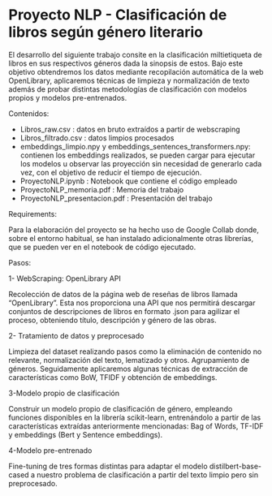 # Proyecto NLP - Clasificación de libros según género literario

El desarrollo del siguiente trabajo consite en la clasificación miltietiqueta de libros en sus respectivos géneros dada la sinopsis de estos. Bajo este objetivo obtendremos los datos mediante recopilación automática de la web OpenLibrary, aplicaremos técnicas de limpieza y normalización de texto además de probar distintas metodologías de clasificación con modelos propios y modelos pre-entrenados.

Contenidos:

  - Libros_raw.csv : datos en bruto extraídos a partir de webscraping
  - Libros_filtrado.csv : datos limpios procesados
  - embeddings_limpio.npy y embeddings_sentences_transformers.npy: contienen los embeddings realizados, se pueden cargar para ejecutar los modelos u observar las proyección sin necesidad de generarlo cada vez, con el objetivo de reducir el tiempo de ejecución.
  - ProyectoNLP.ipynb : Notebook que contiene el código empleado
  - ProyectoNLP_memoria.pdf : Memoria del trabajo
  - ProyectoNLP_presentacion.pdf : Presentación del trabajo

Requirements:

Para la elaboración del proyecto se ha hecho uso de Google Collab donde, sobre el entorno habitual, se han instalado adicionalmente otras librerías, que se pueden ver en el notebook de código ejecutado.

Pasos:

1- WebScraping: OpenLibrary API

Recolección de datos de la página web de reseñas de libros llamada “OpenLibrary”. Esta nos proporciona una API que nos permitirá descargar conjuntos de descripciones de libros en formato .json para agilizar el proceso, obteniendo título, descripción y género de las obras.

2- Tratamiento de datos y preprocesado

Limpieza del dataset realizando pasos como la eliminación de contenido no relevante, normalización del texto, lematizado y otros. Agrupamiento de géneros. Seguidamente aplicaremos algunas técnicas de extracción de características como BoW, TFIDF y obtención de embeddings.

3-Modelo propio de clasificación

Construir un modelo propio de clasificación de género, empleando funciones disponibles en la librería scikit-learn, entrenándolo a partir de las características extraídas anteriormente mencionadas: Bag of Words, TF-IDF y embeddings (Bert y Sentence embeddings).

4-Modelo pre-entrenado

Fine-tuning de tres formas distintas para adaptar el modelo distilbert-base-cased a nuestro problema de clasificación a partir del texto limpio pero sin preprocesado.



